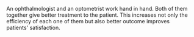 An ophthalmologist and an optometrist work hand in hand. Both of them together give better treatment to the patient. This increases not only the efficiency of each one of them but also better outcome improves patients' satisfaction.